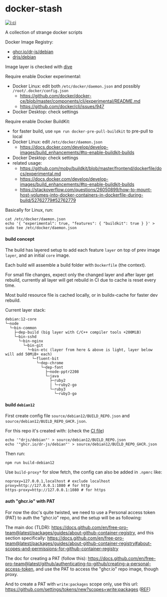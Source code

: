 # docker-stash

[![i:ci]][l:ci]

A collection of strange docker scripts

[i:ci]: https://img.shields.io/github/actions/workflow/status/dr-js/docker-stash/.github/workflows/ci-tag-build.yml
[l:ci]: https://github.com/dr-js/docker-stash/actions?query=workflow:ci-tag-build

[//]: # (NON_PACKAGE_CONTENT)

Docker Image Registry:
- [ghcr.io/dr-js/debian](https://ghcr.io/dr-js/debian)
- [drjs/debian](https://hub.docker.com/r/drjs/debian)

Image layer is checked with [dive](https://github.com/wagoodman/dive)

Require enable Docker experimental:
- Docker Linux: edit both `/etc/docker/daemon.json` and possibly `/root/.docker/config.json`
  - https://github.com/docker/docker-ce/blob/master/components/cli/experimental/README.md
  - https://github.com/docker/cli/issues/947
- Docker Desktop: check settings

Require enable Docker BuildKit:
- for faster build, use `npm run docker-pre-pull-buildkit` to pre-pull to local
- Docker Linux: edit `/etc/docker/daemon.json`
  - https://docs.docker.com/develop/develop-images/build_enhancements/#to-enable-buildkit-builds
- Docker Desktop: check settings
- related usage:
  - https://github.com/moby/buildkit/blob/master/frontend/dockerfile/docs/experimental.md
  - https://docs.docker.com/develop/develop-images/build_enhancements/#to-enable-buildkit-builds
  - https://stackoverflow.com/questions/26050899/how-to-mount-host-volumes-into-docker-containers-in-dockerfile-during-build/52762779#52762779

Basically for Linux, run:
```shell
cat /etc/docker/daemon.json
echo '{ "experimental": true, "features": { "buildkit": true } }' > sudo tee /etc/docker/daemon.json
```

#### build concept

The build has layered setup to add each feature `layer` on top of prev image `layer`,
  and an initial `core` image.

Each build will assemble a build folder with `Dockerfile` (the context).

For small file changes, expect only the changed layer and after layer get rebuild,
  currently all layer will get rebuild in CI due to cache is reset every time.

Most build resource file is cached locally,
  or in buildx-cache for faster dev rebuild.

Current layer stack:
```
debian:12-core
└─node
  └─bin-common
    ├─dep-build (big layer with C/C++ compiler tools +200MiB)
    └─bin-sshd
      └─bin-nginx
        └─bin-git
          └─bin-etc (layer from here & above is light, layer below will add 50MiB+ each)
            └─fluent-bit
              └─dep-chrome
                └─dep-font
                  ├─node-pptr2208
                  └─java
                    ├─ruby2
                    | └─ruby2-go
                    └─ruby3
                      └─ruby3-go
```


#### build `debian12`

First create config file `source/debian12/BUILD_REPO.json`
  and `source/debian12/BUILD_REPO_GHCR.json`.

For this repo it's created with: (check the [CI file](.github/workflows/ci-tag-build.yml))
```
echo '"drjs/debian"' > source/debian12/BUILD_REPO.json
echo '"ghcr.io/dr-js/debian"' > source/debian12/BUILD_REPO_GHCR.json
```

Then run:
```shell script
npm run build-debian12
```

Use `build-proxy*` for slow fetch, the config can also be added in `.npmrc` like:
```
noproxy=127.0.0.1,localhost # exclude localhost
proxy=http://127.0.0.1:1080 # for http
https-proxy=http://127.0.0.1:1080 # for https
```


#### auth "ghcr.io" with PAT

For now the doc's quite twisted,
we need to use a Personal access token (PAT) to auth the "ghcr.io" repo,
and the setup will be as following:

The main doc (TLDR): https://docs.github.com/en/free-pro-team@latest/packages/guides/about-github-container-registry,
and this section specifically: https://docs.github.com/en/free-pro-team@latest/packages/guides/about-github-container-registry#about-scopes-and-permissions-for-github-container-registry

The doc for creating a PAT (follow this): https://docs.github.com/en/free-pro-team@latest/github/authenticating-to-github/creating-a-personal-access-token,
and use the PAT to access the "ghcr.io" repo image, though proxy.

And to create a PAT with `write:packages` scope only, use this url: https://github.com/settings/tokens/new?scopes=write:packages ([REF](https://github.com/github/docs/issues/2660#issuecomment-810766203))
